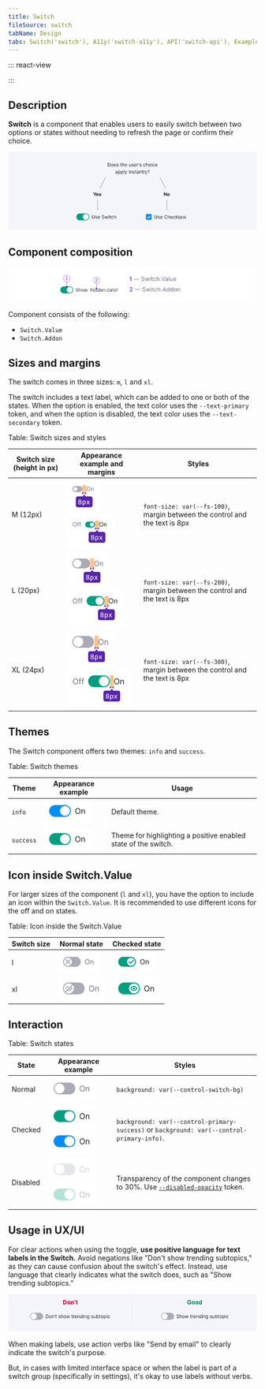 ```yaml
---
title: Switch
fileSource: switch
tabName: Design
tabs: Switch('switch'), A11y('switch-a11y'), API('switch-api'), Example('switch-code'), Changelog('switch-changelog')
---
```


::: react-view

<script lang="tsx">
import React from 'react';
import Switch from '@semcore/ui/switch';
import CheckM from '@semcore/ui/icon/Check/m';
import PlaygroundGeneration from '@components/PlaygroundGeneration';

const App = PlaygroundGeneration(
  (createGroupWidgets) => {
    const { bool, select, radio, text, onChange } = createGroupWidgets('Switch');

    const size = radio({
      key: 'size',
      defaultValue: 'l',
      label: 'Size',
      options: ['m', 'l', 'xl'],
    });

    const theme = select({
      key: 'theme',
      defaultValue: 'success',
      label: 'Theme',
      options: ['info', 'success'].map((v) => ({ value: v, name: v })),
    });

    const checked = bool({
      key: 'checked',
      defaultValue: false,
      label: 'Checked',
    });

    const icon = bool({ key: 'children', defaultValue: false, label: 'Icon' });

    const before = text({
      key: 'before',
      label: 'AddonLeft',
      defaultValue: 'Off',
    });

    const after = text({
      key: 'after',
      label: 'AddonRight',
      defaultValue: 'On',
    });

    const disabled = bool({
      key: 'disabled',
      defaultValue: false,
      label: 'Disabled',
    });

    return (
      <Switch theme={theme} size={size}>
        {before && <Switch.Addon>{before}</Switch.Addon>}
        <Switch.Value
          disabled={disabled}
          checked={checked}
          onChange={(value) => onChange('checked', value)}
        >
          {icon && <CheckM />}
        </Switch.Value>
        {after && <Switch.Addon>{after}</Switch.Addon>}
      </Switch>
    );
  },
  {
    filterProps: ['onCheckedChange'],
  },
);
</script>

:::

## Description

**Switch** is a component that enables users to easily switch between two options or states without needing to refresh the page or confirm their choice.

![](static/check-or-toggle.png)

## Component composition

![](static/switch-composition.png)

Component consists of the following:

- `Switch.Value`
- `Switch.Addon`

## Sizes and margins

The switch comes in three sizes: `m`, `l` and `xl`.

The switch includes a text label, which can be added to one or both of the states. When the option is enabled, the text color uses the `--text-primary` token, and when the option is disabled, the text color uses the `--text-secondary` token.

Table: Switch sizes and styles

| Switch size (height in px) | Appearance example and margins   | Styles       |
| -------------------------- | -------------------------------- | ------------ |
| M (12px)   | ![](static/switch-on-text-m-1.png) ![](static/switch-on-text-m-2.png)   | `font-size: var(--fs-100)`, margin between the control and the text is 8px  |
| L (20px)   | ![](static/switch-on-text-l-1.png) ![](static/switch-on-text-l-2.png)   | `font-size: var(--fs-200)`, margin between the control and the text is 8px |
| XL (24px)  | ![](static/switch-on-text-xl-1.png) ![](static/switch-on-text-xl-2.png) | `font-size: var(--fs-300)`, margin between the control and the text is 8px |

## Themes

The Switch component offers two themes: `info` and `success`.

Table: Switch themes

| Theme     | Appearance example         | Usage                       |
| --------- | -------------------------- | --------------------------- |
| `info`    | ![](static/on-info.png)    | Default theme.              |
| `success` | ![](static/on-success.png) | Theme for highlighting a positive enabled state of the switch. |

## Icon inside Switch.Value

For larger sizes of the component (`l` and `xl`), you have the option to include an icon within the `Switch.Value`. It is recommended to use different icons for the off and on states.

Table: Icon inside the Switch.Value

| Switch size | Normal state                       | Checked state                     |
| ----------- | ---------------------------------- | --------------------------------- |
| l           | ![](static/switch-off-icon-l.png)  | ![](static/switch-on-icon-l.png)  |
| xl          | ![](static/switch-off-icon-xl.png) | ![](static/switch-on-icon-xl.png) |

## Interaction

Table: Switch states

| State   | Appearance example      | Styles        |
| ------- | ----------------------- | ------------- |
| Normal   | ![](static/off.png)     | `background: var(--control-switch-bg)`   |
| Checked | ![](static/on-success.png) ![](static/on-info.png)    | `background: var(--control-primary-success)` or `background: var(--control-primary-info)`.           |
| Disabled | ![](static/disabled.png) ![](static/disabled-success.png) | Transparency of the component changes to 30%. Use [`--disabled-opacity`](/style/design-tokens/) token. |

## Usage in UX/UI

For clear actions when using the toggle, **use positive language for text labels in the Switch.** Avoid negations like "Don't show trending subtopics," as they can cause confusion about the switch's effect. Instead, use language that clearly indicates what the switch does, such as "Show trending subtopics."

![](static/switchlabel_yes_no.png)

When making labels, use action verbs like "Send by email" to clearly indicate the switch's purpose.

But, in cases with limited interface space or when the label is part of a switch group (specifically in settings), it's okay to use labels without verbs.


